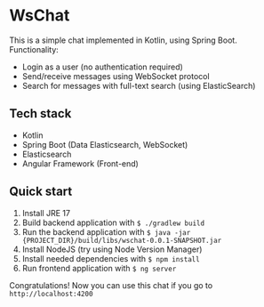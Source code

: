 # WsChat

This is a simple chat implemented in Kotlin, using Spring Boot.<br>
Functionality:
 - Login as a user (no authentication required)
 - Send/receive messages using WebSocket protocol
 - Search for messages with full-text search (using ElasticSearch)

## Tech stack
 - Kotlin
 - Spring Boot (Data Elasticsearch, WebSocket)
 - Elasticsearch
 - Angular Framework (Front-end)

## Quick start

1. Install JRE 17
2. Build backend application with
```$ ./gradlew build```
3. Run the backend application with ```$ java -jar {PROJECT_DIR}/build/libs/wschat-0.0.1-SNAPSHOT.jar```
4. Install NodeJS (try using Node Version Manager)
5. Install needed dependencies with ```$ npm install```
6. Run frontend application with ```$ ng server```

Congratulations! Now you can use this chat if you go to `http://localhost:4200`
